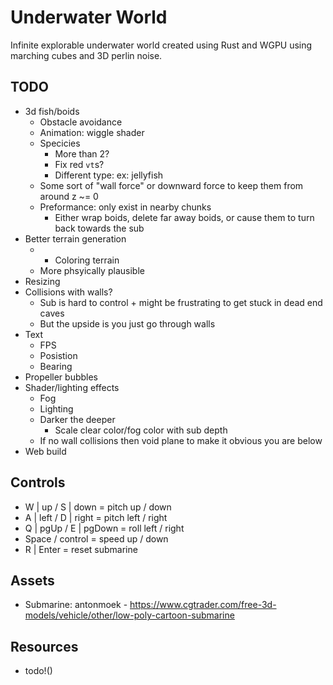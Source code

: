 # Underwater World

Infinite explorable underwater world created using Rust and WGPU using marching cubes and 3D perlin noise.

## TODO

- 3d fish/boids
    - Obstacle avoidance
    - Animation: wiggle shader
    - Specicies
        - More than 2?
        - Fix red `vt`s?
        - Different type: ex: jellyfish
    - Some sort of "wall force" or downward force to keep them from around z ~= 0
    - Preformance: only exist in nearby chunks
        - Either wrap boids, delete far away boids, or cause them to turn back towards the sub
- Better terrain generation
    - + Coloring terrain
    - More phsyically plausible
- Resizing
- Collisions with walls?
    - Sub is hard to control + might be frustrating to get stuck in dead end caves
    - But the upside is you just go through walls
- Text
    - FPS
    - Posistion
    - Bearing
- Propeller bubbles
- Shader/lighting effects
    - Fog
    - Lighting
    - Darker the deeper
        - Scale clear color/fog color with sub depth
    - If no wall collisions then void plane to make it obvious you are below
 - Web build

## Controls

- W | up / S | down = pitch up / down
- A | left / D | right = pitch left / right
- Q | pgUp / E | pgDown = roll left / right
- Space / control = speed up / down
- R | Enter = reset submarine

## Assets

- Submarine: antonmoek - https://www.cgtrader.com/free-3d-models/vehicle/other/low-poly-cartoon-submarine

## Resources

- todo!()

